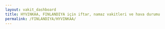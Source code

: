 ```yaml
---
layout: vakit_dashboard
title: HYVINKAA, FINLANDIYA için iftar, namaz vakitleri ve hava durumu - ilçe/eyalet seç
permalink: /FINLANDIYA/HYVINKAA/
---
```


<script type="text/javascript">
  var GLOBAL_COUNTRY = 'FINLANDIYA';
  var GLOBAL_CITY = 'HYVINKAA';
  var GLOBAL_STATE = '';
  var lat = 72;
  var lon = 21;
</script>

